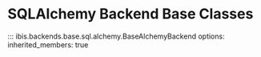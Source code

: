 # SQLAlchemy Backend Base Classes

<!-- prettier-ignore-start -->
::: ibis.backends.base.sql.alchemy.BaseAlchemyBackend
    options:
      inherited_members: true
<!-- prettier-ignore-end -->
